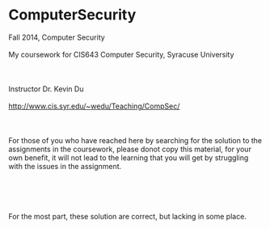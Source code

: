 # ComputerSecurity
Fall 2014, Computer Security
<br></br>
My coursework for CIS643 Computer Security, Syracuse University
<br></br>
<br></br>
Instructor Dr. Kevin Du
<br></br>
http://www.cis.syr.edu/~wedu/Teaching/CompSec/
<br></br>
<br></br>
For those of you who have reached here by searching for the solution to the assignments in the coursework, please donot copy this material, for your own benefit, it will not lead to the learning that you will get by struggling with the issues in the assignment.

<br></br>
<br></br>
For the most part, these solution are correct, but lacking in some place.
<br></br>

